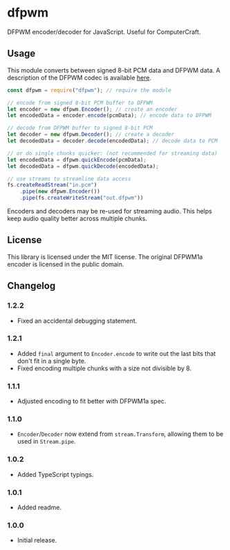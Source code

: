 # dfpwm
DFPWM encoder/decoder for JavaScript. Useful for ComputerCraft.

## Usage
This module converts between signed 8-bit PCM data and DFPWM data. A description of the DFPWM codec is available [here](https://wiki.vexatos.com/dfpwm).

```js
const dfpwm = require("dfpwm"); // require the module

// encode from signed 8-bit PCM buffer to DFPWM
let encoder = new dfpwm.Encoder(); // create an encoder
let encodedData = encoder.encode(pcmData); // encode data to DFPWM

// decode from DFPWM buffer to signed 8-bit PCM
let decoder = new dfpwm.Decoder(); // create a decoder
let decodedData = decoder.decode(encodedData); // decode data to PCM

// or do single chunks quicker: (not recommended for streaming data)
let encodedData = dfpwm.quickEncode(pcmData);
let decodedData = dfpwm.quickDecode(encodedData);

// use streams to streamline data access
fs.createReadStream("in.pcm")
    .pipe(new dfpwm.Encoder())
    .pipe(fs.createWriteStream("out.dfpwm"))
```

Encoders and decoders may be re-used for streaming audio. This helps keep audio quality better across multiple chunks.

## License
This library is licensed under the MIT license. The original DFPWM1a encoder is licensed in the public domain.

## Changelog

### 1.2.2
- Fixed an accidental debugging statement.

### 1.2.1
- Added `final` argument to `Encoder.encode` to write out the last bits that don't fit in a single byte.
- Fixed encoding multiple chunks with a size not divisible by 8.

### 1.1.1
- Adjusted encoding to fit better with DFPWM1a spec.

### 1.1.0
- `Encoder`/`Decoder` now extend from `stream.Transform`, allowing them to be used in `Stream.pipe`.

### 1.0.2
- Added TypeScript typings.

### 1.0.1
- Added readme.

### 1.0.0
- Initial release.
